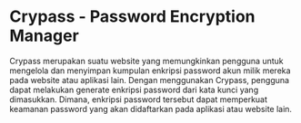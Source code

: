 # Crypass - Password Encryption Manager
Crypass merupakan suatu website yang memungkinkan pengguna untuk mengelola dan menyimpan kumpulan enkripsi password akun milik mereka pada website atau aplikasi lain. Dengan menggunakan Crypass, pengguna dapat melakukan generate enkripsi password dari kata kunci yang dimasukkan. Dimana, enkripsi password tersebut dapat memperkuat keamanan password yang akan didaftarkan pada aplikasi atau website lain.
 
